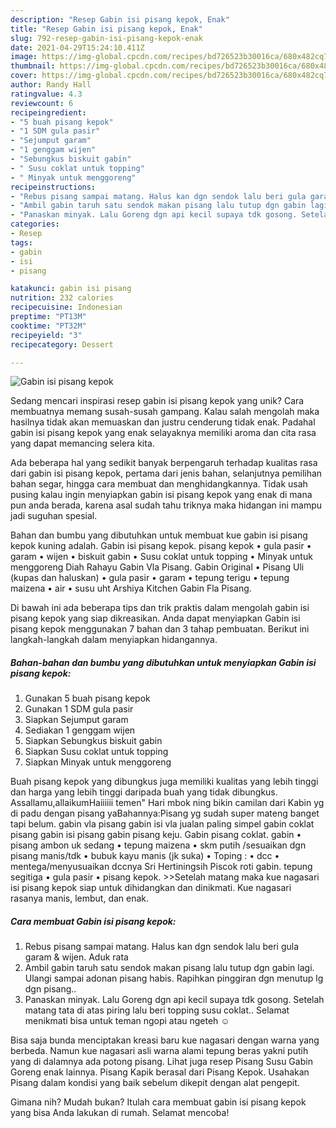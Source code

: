 ```yaml
---
description: "Resep Gabin isi pisang kepok, Enak"
title: "Resep Gabin isi pisang kepok, Enak"
slug: 792-resep-gabin-isi-pisang-kepok-enak
date: 2021-04-29T15:24:10.411Z
image: https://img-global.cpcdn.com/recipes/bd726523b30016ca/680x482cq70/gabin-isi-pisang-kepok-foto-resep-utama.jpg
thumbnail: https://img-global.cpcdn.com/recipes/bd726523b30016ca/680x482cq70/gabin-isi-pisang-kepok-foto-resep-utama.jpg
cover: https://img-global.cpcdn.com/recipes/bd726523b30016ca/680x482cq70/gabin-isi-pisang-kepok-foto-resep-utama.jpg
author: Randy Hall
ratingvalue: 4.3
reviewcount: 6
recipeingredient:
- "5 buah pisang kepok"
- "1 SDM gula pasir"
- "Sejumput garam"
- "1 genggam wijen"
- "Sebungkus biskuit gabin"
- " Susu coklat untuk topping"
- " Minyak untuk menggoreng"
recipeinstructions:
- "Rebus pisang sampai matang. Halus kan dgn sendok lalu beri gula garam &amp; wijen. Aduk rata"
- "Ambil gabin taruh satu sendok makan pisang lalu tutup dgn gabin lagi. Ulangi sampai adonan pisang habis. Rapihkan pinggiran dgn menutup lg dgn pisang.."
- "Panaskan minyak. Lalu Goreng dgn api kecil supaya tdk gosong. Setelah matang tata di atas piring lalu beri topping susu coklat.. Selamat menikmati bisa untuk teman ngopi atau ngeteh ☺"
categories:
- Resep
tags:
- gabin
- isi
- pisang

katakunci: gabin isi pisang 
nutrition: 232 calories
recipecuisine: Indonesian
preptime: "PT13M"
cooktime: "PT32M"
recipeyield: "3"
recipecategory: Dessert

---
```



![Gabin isi pisang kepok](https://img-global.cpcdn.com/recipes/bd726523b30016ca/680x482cq70/gabin-isi-pisang-kepok-foto-resep-utama.jpg)

Sedang mencari inspirasi resep gabin isi pisang kepok yang unik? Cara membuatnya memang susah-susah gampang. Kalau salah mengolah maka hasilnya tidak akan memuaskan dan justru cenderung tidak enak. Padahal gabin isi pisang kepok yang enak selayaknya memiliki aroma dan cita rasa yang dapat memancing selera kita.

Ada beberapa hal yang sedikit banyak berpengaruh terhadap kualitas rasa dari gabin isi pisang kepok, pertama dari jenis bahan, selanjutnya pemilihan bahan segar, hingga cara membuat dan menghidangkannya. Tidak usah pusing kalau ingin menyiapkan gabin isi pisang kepok yang enak di mana pun anda berada, karena asal sudah tahu triknya maka hidangan ini mampu jadi suguhan spesial.

Bahan dan bumbu yang dibutuhkan untuk membuat kue gabin isi pisang kepok kuning adalah. Gabin isi pisang kepok. pisang kepok • gula pasir • garam • wijen • biskuit gabin • Susu coklat untuk topping • Minyak untuk menggoreng Diah Rahayu Gabin Vla Pisang. Gabin Original • Pisang Uli (kupas dan haluskan) • gula pasir • garam • tepung terigu • tepung maizena • air • susu uht Arshiya Kitchen Gabin Fla Pisang.


Di bawah ini ada beberapa tips dan trik praktis dalam mengolah gabin isi pisang kepok yang siap dikreasikan. Anda dapat menyiapkan Gabin isi pisang kepok menggunakan 7 bahan dan 3 tahap pembuatan. Berikut ini langkah-langkah dalam menyiapkan hidangannya.

<!--inarticleads1-->

##### Bahan-bahan dan bumbu yang dibutuhkan untuk menyiapkan Gabin isi pisang kepok:

1. Gunakan 5 buah pisang kepok
1. Gunakan 1 SDM gula pasir
1. Siapkan Sejumput garam
1. Sediakan 1 genggam wijen
1. Siapkan Sebungkus biskuit gabin
1. Siapkan  Susu coklat untuk topping
1. Siapkan  Minyak untuk menggoreng


Buah pisang kepok yang dibungkus juga memiliki kualitas yang lebih tinggi dan harga yang lebih tinggi daripada buah yang tidak dibungkus. Assallamu,allaikumHaiiiiii temen&#34; Hari mbok ning bikin camilan dari Kabin yg di padu dengan pisang yaBahannya:Pisang yg sudah super mateng banget tapi belum. gabin vla pisang gabin isi vla jualan paling simpel gabin coklat pisang gabin isi pisang gabin pisang keju. Gabin pisang coklat. gabin • pisang ambon uk sedang • tepung maizena • skm putih /sesuaikan dgn pisang manis/tdk • bubuk kayu manis (jk suka) • Toping : • dcc • mentega/menyusuaikan dccnya Sri Hertiningsih Piscok roti gabin. tepung segitiga • gula pasir • pisang kepok. &gt;&gt;Setelah matang maka kue nagasari isi pisang kepok siap untuk dihidangkan dan dinikmati. Kue nagasari rasanya manis, lembut, dan enak. 

<!--inarticleads2-->

##### Cara membuat Gabin isi pisang kepok:

1. Rebus pisang sampai matang. Halus kan dgn sendok lalu beri gula garam &amp; wijen. Aduk rata
1. Ambil gabin taruh satu sendok makan pisang lalu tutup dgn gabin lagi. Ulangi sampai adonan pisang habis. Rapihkan pinggiran dgn menutup lg dgn pisang..
1. Panaskan minyak. Lalu Goreng dgn api kecil supaya tdk gosong. Setelah matang tata di atas piring lalu beri topping susu coklat.. Selamat menikmati bisa untuk teman ngopi atau ngeteh ☺


Bisa saja bunda menciptakan kreasi baru kue nagasari dengan warna yang berbeda. Namun kue nagasari asli warna alami tepung beras yakni putih yang di dalamnya ada potong pisang. Lihat juga resep Pisang Susu Gabin Goreng enak lainnya. Pisang Kapik berasal dari Pisang Kepok. Usahakan Pisang dalam kondisi yang baik sebelum dikepit dengan alat pengepit. 

Gimana nih? Mudah bukan? Itulah cara membuat gabin isi pisang kepok yang bisa Anda lakukan di rumah. Selamat mencoba!
